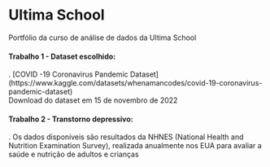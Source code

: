 # Ultima School 

Portfólio da curso de análise de dados da Ultima School </br>
<h4> Trabalho 1 -  Dataset escolhido: </h4>
. [COVID -19 Coronavirus Pandemic Dataset](https://www.kaggle.com/datasets/whenamancodes/covid-19-coronavirus-pandemic-dataset) </br>
 Download do dataset em 15 de novembro de 2022

<h4> Trabalho 2 -  Transtorno depressivo: </h4>

. Os dados disponíveis são resultados da NHNES (National Health and Nutrition Examination Survey), realizada anualmente nos EUA para avaliar a saúde e nutrição de adultos e crianças